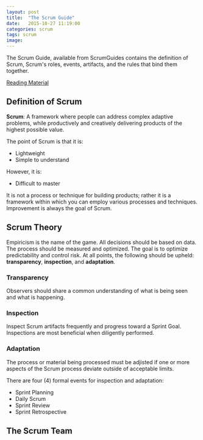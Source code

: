 ```yaml
---
layout: post
title:  "The Scrum Guide"
date:   2015-10-27 11:19:00
categories: scrum
tags: scrum
image:
---
```


The Scrum Guide, available from ScrumGuides contains the definition of Scrum, Scrum's roles, events, artifacts, and the rules that bind them together.

[Reading Material](http://www.scrumguides.org/scrum-guide.html)

## Definition of Scrum

**Scrum**: A framework where people can address complex adaptive problems, while productively and creatively delivering products of the highest possible value.

The point of Scrum is that it is:

* Lightweight
* Simple to understand

However, it is:

* Difficult to master

It is not a process or technique for building products; rather it is a framework within which you can employ various processes and techniques. Improvement is always the goal of Scrum.

## Scrum Theory

Empiricism is the name of the game. All decisions should be based on data. The process should be measured and optimized. The goal is to optimize predictability and control risk. At all points, the following should be upheld: **transparency**, **inspection**, and **adaptation**.

### Transparency

Observers should share a common understanding of what is being seen and what is happening.

### Inspection

Inspect Scrum artifacts frequently and progress toward a Sprint Goal. Inspections are most beneficial when diligently performed.

### Adaptation

The process or material being processed must be adjisted if one or more aspects of the Scrum process deviate outside of acceptable limits.

There are four (4) formal events for inspection and adaptation:
* Sprint Planning
* Daily Scrum
* Sprint Review
* Sprint Retrospective

## The Scrum Team

